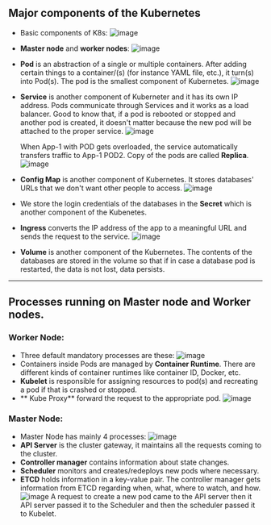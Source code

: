 ## Major components of the Kubernetes

- Basic components of K8s:
  ![image](https://github.com/iemad/Learning-DevOps-2023/assets/17620076/0adf151d-ee55-4a92-8bac-72596365c552)
- **Master node** and **worker nodes**:
  ![image](https://github.com/iemad/Learning-DevOps-2023/assets/17620076/4d4f46c1-13ef-4063-a06e-40d944fe0784)
- **Pod** is an abstraction of a single or multiple containers. After adding certain things to a container/(s) (for instance YAML file, etc.), it turn(s) into Pod(s). The pod is the smallest component of Kubernetes.
  ![image](https://github.com/iemad/Learning-DevOps-2023/assets/17620076/16a87903-288d-495d-92fa-1872ecf64d4a)
- **Service** is another component of Kuberneter and it has its own IP address. Pods communicate through Services and it works as a load balancer. Good to know that, if a pod is rebooted or stopped and another pod is created, it doesn't matter because the new pod will be attached to the proper service.
  ![image](https://github.com/iemad/Learning-DevOps-2023/assets/17620076/91e04811-bd79-407c-a8cc-654d34e85a16)

  When App-1 with POD gets overloaded, the service automatically transfers traffic to App-1 POD2. Copy of the pods are called **Replica**.
  ![image](https://github.com/iemad/Learning-DevOps-2023/assets/17620076/77593029-6671-4c7d-b6bc-8797fbe1fbf1)
- **Config Map** is another component of Kubernetes. It stores databases' URLs that we don't want other people to access.
  ![image](https://github.com/iemad/Learning-DevOps-2023/assets/17620076/2132813f-6197-489d-9785-1a6fb1ee5a35)
- We store the login credentials of the databases in the **Secret** which is another component of the Kubenetes.
- **Ingress** converts the IP address of the app to a meaningful URL and sends the request to the service.
  ![image](https://github.com/iemad/Learning-DevOps-2023/assets/17620076/d8f9555f-f87f-4295-b359-320efb5e8bec)
- **Volume** is another component of the Kubernetes. The contents of the databases are stored in the volume so that if in case a database pod is restarted, the data is not lost, data persists.

------------------------------------------

## Processes running on Master node and Worker nodes.

### Worker Node:
- Three default mandatory processes are these:
  ![image](https://github.com/iemad/Learning-DevOps-2023/assets/17620076/81aff654-e4a8-4034-8a9e-df0aac3e9b31)
- Containers inside Pods are managed by **Container Runtime**. There are different kinds of container runtimes like container ID, Docker, etc.
- **Kubelet** is responsible for assigning resources to pod(s) and recreating a pod if that is crashed or stopped.
- ** Kube Proxy** forward the request to the appropriate pod.
  ![image](https://github.com/iemad/Learning-DevOps-2023/assets/17620076/8e00261e-afe4-4777-aadf-3cd3db2a5a64)

### Master Node:
- Master Node has mainly 4 processes:
  ![image](https://github.com/iemad/Learning-DevOps-2023/assets/17620076/eb99de53-e1e6-4c02-bd6e-52307a8e1f95)
- **API Server** is the cluster gateway, it maintains all the requests coming to the cluster.
- **Controller manager** contains information about state changes.
- **Scheduler** monitors and creates/redeploys new pods where necessary.
- **ETCD** holds information in a key-value pair. The controller manager gets information from ETCD regarding when, what, where to watch, and how.
  ![image](https://github.com/iemad/Learning-DevOps-2023/assets/17620076/40612bd0-1f49-49d2-b0b8-2a44955e3815)
  A request to create a new pod came to the API server then it API server passed it to the Scheduler and then the scheduler passed it to Kubelet.
